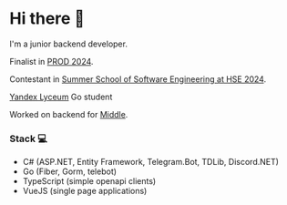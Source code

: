 # Hi there 👋

<p>I'm a junior backend developer.</p>
<p>Finalist in <a href="https://prodcontest.ru">PROD 2024</a>.</p>
<p>Contestant in <a href="https://cs.hse.ru/se/2024/">Summer School of Software Engineering at HSE 2024</a>.</p>
<p><a href="https://lyceum.yandex.ru/">Yandex Lyceum</a> Go student</p>
<p>Worked on backend for <a href="https://t.me/middle_app">Middle</a>.</p>

### Stack 💻

- C# (ASP.NET, Entity Framework, Telegram.Bot, TDLib, Discord.NET)
- Go (Fiber, Gorm, telebot)
- TypeScript (simple openapi clients)
- VueJS (single page applications)

<!--
**linuxfight/linuxfight** is a ✨ _special_ ✨ repository because its `README.md` (this file) appears on your GitHub profile.

Here are some ideas to get you started:

- 🔭 I’m currently working on ...
- 🌱 I’m currently learning ...
- 👯 I’m looking to collaborate on ...
- 🤔 I’m looking for help with ...
- 💬 Ask me about ...
- 📫 How to reach me: ...
- 😄 Pronouns: ...
- ⚡ Fun fact: ...
-->

